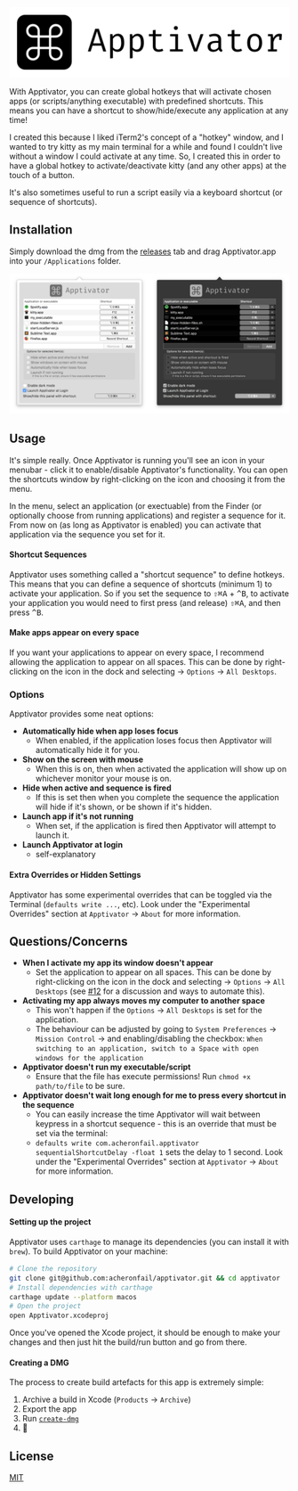 ![Apptivator Banner](./Resources/banner.png)

With Apptivator, you can create global hotkeys that will activate chosen apps (or scripts/anything executable) with predefined shortcuts. This means you can have a shortcut to show/hide/execute any application at any time!

I created this because I liked iTerm2's concept of a "hotkey" window, and I wanted to try kitty as my main terminal for a while and found I couldn't live without a window I could activate at any time. So, I created this in order to have a global hotkey to activate/deactivate kitty (and any other apps) at the touch of a button.

It's also sometimes useful to run a script easily via a keyboard shortcut (or sequence of shortcuts).

## Installation

Simply download the dmg from the [releases](https://github.com/acheronfail/apptivator/releases) tab and drag Apptivator.app into your `/Applications` folder.

![screenshot of apptivator](./Resources/demo.png)

## Usage

It's simple really. Once Apptivator is running you'll see an icon in your menubar - click it to enable/disable Apptivator's functionality. You can open the shortcuts window by right-clicking on the icon and choosing it from the menu.

In the menu, select an application (or exectuable) from the Finder (or optionally choose from running applications) and register a sequence for it. From now on (as long as Apptivator is enabled) you can activate that application via the sequence you set for it.

#### Shortcut Sequences

Apptivator uses something called a "shortcut sequence" to define hotkeys. This means that you can define a sequence of shortcuts (minimum 1) to activate your application. So if you set the sequence to <kbd>⇧⌘A</kbd> + <kbd>^B</kbd>, to activate your application you would need to first press (and release) <kbd>⇧⌘A</kbd>, and then press <kbd>^B</kbd>.

#### Make apps appear on every space

If you want your applications to appear on every space, I recommend allowing the application to appear on all spaces. This can be done by right-clicking on the icon in the dock and selecting -> `Options` -> `All Desktops`.

### Options

Apptivator provides some neat options:

* **Automatically hide when app loses focus**
	- When enabled, if the application loses focus then Apptivator will automatically hide it for you.
* **Show on the screen with mouse**
	- When this is on, then when activated the application will show up on whichever monitor your mouse is on.
* **Hide when active and sequence is fired**
	- If this is set then when you complete the sequence the application will hide if it's shown, or be shown if it's hidden.
* **Launch app if it's not running**
	- When set, if the application is fired then Apptivator will attempt to launch it.
* **Launch Apptivator at login**
	- self-explanatory

#### Extra Overrides or Hidden Settings

Apptivator has some experimental overrides that can be toggled via the Terminal (`defaults write ...`, etc). Look under the "Experimental Overrides" section at `Apptivator` -> `About` for more information.

## Questions/Concerns

* **When I activate my app its window doesn't appear**
	- Set the application to appear on all spaces. This can be done by right-clicking on the icon in the dock and selecting -> `Options` -> `All Desktops` (see [#12](https://github.com/acheronfail/apptivator/issues/12#issuecomment-370787813) for a discussion and ways to automate this).
* **Activating my app always moves my computer to another space**
	- This won't happen if the `Options` -> `All Desktops` is set for the application.
	- The behaviour can be adjusted by going to `System Preferences` -> `Mission Control` -> and enabling/disabling the checkbox: `When switching to an application, switch to a Space with open windows for the application`
* **Apptivator doesn't run my executable/script**
	- Ensure that the file has execute permissions! Run `chmod +x path/to/file` to be sure.
* **Apptivator doesn't wait long enough for me to press every shortcut in the sequence**
	- You can easily increase the time Apptivator will wait between keypress in a shortcut sequence - this is an override that must be set via the terminal:
	- `defaults write com.acheronfail.apptivator sequentialShortcutDelay -float 1` sets the delay to 1 second. Look under the "Experimental Overrides" section at `Apptivator` -> `About` for more information.

## Developing

#### Setting up the project

Apptivator uses `carthage` to manage its dependencies (you can install it with `brew`). To build Apptivator on your machine:

```bash
# Clone the repository
git clone git@github.com:acheronfail/apptivator.git && cd apptivator
# Install dependencies with carthage
carthage update --platform macos
# Open the project
open Apptivator.xcodeproj
```

Once you've opened the Xcode project, it should be enough to make your changes and then just hit the build/run button and go from there.

#### Creating a DMG

The process to create build artefacts for this app is extremely simple:

1. Archive a build in Xcode (`Products` -> `Archive`)
2. Export the app
3. Run [`create-dmg`](https://github.com/sindresorhus/create-dmg)
4. 🎉

## License

[MIT](./LICENSE)
